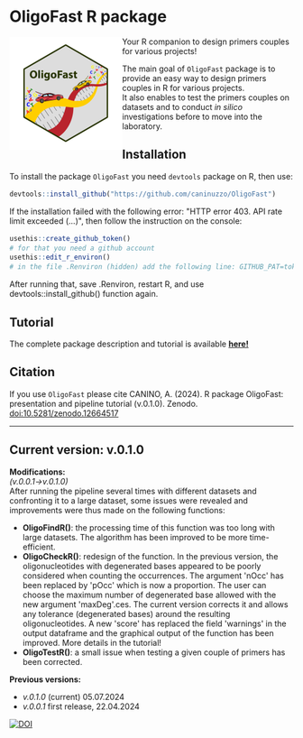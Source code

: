 <a name="readme-top"></a>


<!-- PROJECT LOGO -->


# OligoFast R package

<img src="img/logo_oligofast_resized_400px.png" alt="Logo" width="200" height="200" align="left">

Your R companion to design primers couples for various projects!


The main goal of `OligoFast` package is to provide an easy way to design primers couples in R for various projects.  
It also enables to test the primers couples on datasets and to conduct *in silico* investigations before to move into the laboratory.


## Installation

To install the package `OligoFast` you need `devtools` package on R, then use:

``` r
devtools::install_github("https://github.com/caninuzzo/OligoFast")
```

If the installation failed with the following error: "HTTP error 403. API rate limit exceeded (...)", then follow the
instruction on the console:
``` r
usethis::create_github_token()
# for that you need a github account
usethis::edit_r_environ()
# in the file .Renviron (hidden) add the following line: GITHUB_PAT=token (where token is the token given in github using the previous line)
```
After running that, save .Renviron, restart R, and use devtools::install_github() function again.


## Tutorial

The complete package description and tutorial is available <a href="https://caninuzzo.github.io/OligoFast/"><strong>here!</strong></a>


## Citation

If you use `OligoFast` please cite CANINO, A. (2024). R package OligoFast: presentation and pipeline tutorial (v.0.1.0). Zenodo. [doi:10.5281/zenodo.12664517](https://caninuzzo.github.io/OligoFast/)

----

## Current version: v.0.1.0

**Modifications:**  
*(v.0.0.1->v.0.1.0)*  
After running the pipeline several times with different datasets and confronting it to a large dataset, some issues were revealed and improvements were thus made on the following functions:  

- **OligoFindR()**: the processing time of this function was too long with large datasets. The algorithm has been improved to be more time-efficient.   
- **OligoCheckR()**: redesign of the function. In the previous version, the oligonucleotides with degenerated bases appeared to be poorly considered when counting the occurrences. The argument 'nOcc' has been replaced by 'pOcc' which is now a proportion. The user can choose the maximum number of degenerated base allowed with the new argument 'maxDeg'.ces. The current version corrects it and allows any tolerance (degenerated bases) around the resulting oligonucleotides. A new 'score' has replaced the field 'warnings' in the output dataframe and the graphical output of the function has been improved. More details in the tutorial!  
- **OligoTestR()**: a small issue when testing a given couple of primers has been corrected.

**Previous versions:**

- *v.0.1.0* (current) 05.07.2024
- *v.0.0.1* first release, 22.04.2024


<!-- DOI -->
<!-- old one [![DOI](https://zenodo.org/badge/DOI/10.5281/zenodo.11001268.svg)](https://doi.org/10.5281/zenodo.11001268)-->
[![DOI](https://zenodo.org/badge/DOI/10.5281/zenodo.12664517.svg)](https://doi.org/10.5281/zenodo.12664517)



